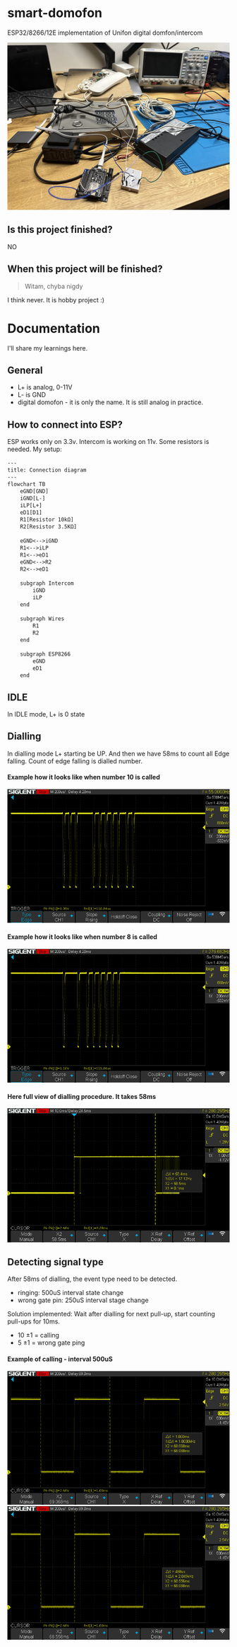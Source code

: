 # smart-domofon

ESP32/8266/12E implementation of Unifon digital domfon/intercom

![hobby-desk](./.github/images/photo1.jpg)


## Is this project finished?
NO

## When this project will be finished?
> Witam, chyba nigdy  

I think never. It is hobby project :) 


# Documentation
I'll share my learnings here.

## General
* L+ is analog, 0-11V
* L- is GND
* digital domofon - it is only the name. It is still analog in practice.

## How to connect into ESP?
ESP works only on 3.3v. Intercom is working on 11v. Some resistors is needed.
My setup:

```mermaid
---
title: Connection diagram
---
flowchart TB
    eGND[GND]
    iGND[L-]
    iLP[L+]
    eD1[D1]
    R1[Resistor 10kΩ]
    R2[Resistor 3.5KΩ]
    
    eGND<-->iGND
    R1<-->iLP
    R1<-->eD1
    eGND<-->R2
    R2<-->eD1
    
    subgraph Intercom
        iGND
        iLP
    end
    
    subgraph Wires
        R1
        R2
    end
    
    subgraph ESP8266
        eGND
        eD1
    end
```

## IDLE
In IDLE mode, L+ is 0 state

## Dialling

In dialling mode L+ starting be UP.
And then we have 58ms to count all Edge falling. 
Count of edge falling is dialled number.

#### Example how it looks like when number 10 is called
![dialling 10](./.github/images/photo2.png)

#### Example how it looks like when number 8 is called
![dialling 8](./.github/images/photo3.png)

#### Here full view of dialling procedure. It takes 58ms
![dialling procedure](./.github/images/photo4.png)

## Detecting signal type
After 58ms of dialling, the event type need to be detected.

* ringing: 500uS interval state change
* wrong gate pin: 250uS interval stage change

Solution implemented: 
Wait after dialling for next pull-up, start counting pull-ups for 10ms.
* 10 ±1 = calling
* 5 ±1 = wrong gate ping


#### Example of calling - interval 500uS
![calling](./.github/images/photo5.png) ![calling](./.github/images/photo6.png)

